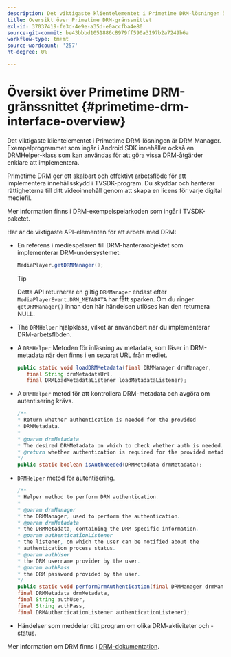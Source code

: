 ```yaml
---
description: Det viktigaste klientelementet i Primetime DRM-lösningen är DRM Manager. Exempelprogrammet som ingår i Android SDK innehåller också en DRMHelper-klass som kan användas för att göra vissa DRM-åtgärder enklare att implementera.
title: Översikt över Primetime DRM-gränssnittet
exl-id: 37037419-fe3d-4e9e-a35d-e0accfba4e80
source-git-commit: be43bbbd1051886c8979ff590a3197b2a7249b6a
workflow-type: tm+mt
source-wordcount: '257'
ht-degree: 0%

---
```


# Översikt över Primetime DRM-gränssnittet {#primetime-drm-interface-overview}

Det viktigaste klientelementet i Primetime DRM-lösningen är DRM Manager. Exempelprogrammet som ingår i Android SDK innehåller också en DRMHelper-klass som kan användas för att göra vissa DRM-åtgärder enklare att implementera.

<!--<a id="section_4DD54E085AB345FE9BE00865E56B28DB"></a>-->

Primetime DRM ger ett skalbart och effektivt arbetsflöde för att implementera innehållsskydd i TVSDK-program. Du skyddar och hanterar rättigheterna till ditt videoinnehåll genom att skapa en licens för varje digital mediefil.

Mer information finns i DRM-exempelspelarkoden som ingår i TVSDK-paketet.

Här är de viktigaste API-elementen för att arbeta med DRM:

* En referens i mediespelaren till DRM-hanterarobjektet som implementerar DRM-undersystemet:

   ```java
   MediaPlayer.getDRMManager();
   ```

   >[!TIP]
   >
   >Detta API returnerar en giltig `DRMManager` endast efter `MediaPlayerEvent.DRM_METADATA` har fått sparken. Om du ringer `getDRMManager()` innan den här händelsen utlöses kan den returnera NULL.

* The `DRMHelper` hjälpklass, vilket är användbart när du implementerar DRM-arbetsflöden.
* A `DRMHelper` Metoden för inläsning av metadata, som läser in DRM-metadata när den finns i en separat URL från mediet.

   ```java
   public static void loadDRMMetadata(final DRMManager drmManager,  
      final String drmMetadataUrl,  
      final DRMLoadMetadataListener loadMetadataListener);
   ```

* A `DRMHelper` metod för att kontrollera DRM-metadata och avgöra om autentisering krävs.

   ```java
   /** 
   * Return whether authentication is needed for the provided 
   * DRMMetadata. 
   * 
   * @param drmMetadata 
   * The desired DRMMetadata on which to check whether auth is needed. 
   * @return whether authentication is required for the provided metadata 
   */ 
   public static boolean isAuthNeeded(DRMMetadata drmMetadata);
   ```

* `DRMHelper` metod för autentisering.

   ```java
   /** 
   * Helper method to perform DRM authentication. 
   * 
   * @param drmManager 
   * the DRMManager, used to perform the authentication. 
   * @param drmMetadata 
   * the DRMMetadata, containing the DRM specific information. 
   * @param authenticationListener 
   * the listener, on which the user can be notified about the 
   * authentication process status. 
   * @param authUser 
   * the DRM username provider by the user. 
   * @param authPass 
   * the DRM password provided by the user. 
   */ 
   public static void performDrmAuthentication(final DRMManager drmManager,  
   final DRMMetadata drmMetadata,  
   final String authUser,  
   final String authPass,  
   final DRMAuthenticationListener authenticationListener);
   ```

* Händelser som meddelar ditt program om olika DRM-aktiviteter och -status.

<!--<a id="section_F58941D68EB94A5EBD1C7454D2A1B17A"></a>-->

Mer information om DRM finns i [DRM-dokumentation](https://helpx.adobe.com/primetime/user-guide.html).
